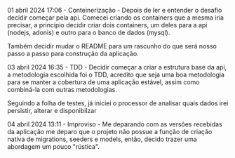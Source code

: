 01 abril 2024 17:06 - Conteinerização - Depois de ler e entender o desafio decidir começar pela api. Comecei
criando os containers que a mesma iria precisar, a princípio decidir criar dois containers, um deles para a
api (nodejs, adonis) e outro para o banco de dados (mysql).

Também decidir mudar o README para um rascunho do que será nosso passo a passo para construção da aplicação.

03 abril 2024 16:35 - TDD - Decidir começar a criar a estrutura base da api, a metodologia escolhida foi o TDD,
acredito que seja uma boa metodologia para se manter a cobertura de uma aplicação estável, assim como combiná-la
com outras metodologias.

Seguindo a folha de testes, já iniciei o processor de analisar quais dados irei persistir, alterar e disponibilzar

04 abril 2024 13:11 - Improviso - Me deparando com as versões recebidas da aplicação me deparo que o projeto não
possue a função de criação nativa de migrations, seeders e models, então, decido trazer uma abordagem um pouco
"rústica".